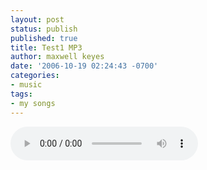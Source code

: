 ```yaml
---
layout: post
status: publish
published: true
title: Test1 MP3
author: maxwell keyes
date: '2006-10-19 02:24:43 -0700'
categories:
- music
tags:
- my songs
---
```


<audio controls>
  <source src="{{site.assets.url_prefix}}/mp3/misc/test1.mp3" type="audio/mpeg">
Your browser does not support the audio element.
</audio>
